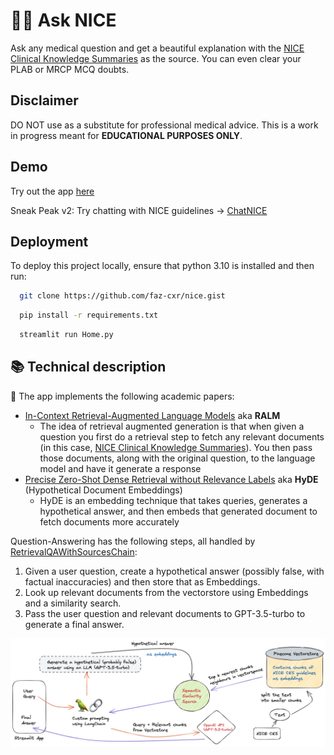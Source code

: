 # 🦜️🔗 Ask NICE

Ask any medical question and get a beautiful explanation with the [NICE Clinical Knowledge Summaries](https://cks.nice.org.uk/) as the source. You can even clear your PLAB or MRCP MCQ doubts.

## Disclaimer
DO NOT use as a substitute for professional medical advice. This is a work in progress meant for **EDUCATIONAL PURPOSES ONLY**.
## Demo

Try out the app [here](https://asknice.streamlit.app)

Sneak Peak v2:
Try chatting with NICE guidelines -> [ChatNICE](https://chatnice.streamlit.app)

## Deployment

To deploy this project locally, ensure that python 3.10 is installed and then run:

```bash
  git clone https://github.com/faz-cxr/nice.gist
```

```bash
  pip install -r requirements.txt
```
```bash
  streamlit run Home.py
```
## 📚 Technical description

📄 The app implements the following academic papers:

- [In-Context Retrieval-Augmented Language Models](https://arxiv.org/abs/2302.00083) aka **RALM**
  - The idea of retrieval augmented generation is that when given a question you first do a retrieval step to fetch any relevant documents (in this case, [NICE Clinical Knowledge Summaries](https://cks.nice.org.uk/)). You then pass those documents, along with the original question, to the language model and have it generate a response
- [Precise Zero-Shot Dense Retrieval without Relevance Labels](https://arxiv.org/abs/2212.10496) aka **HyDE** (Hypothetical Document Embeddings)
  - HyDE is an embedding technique that takes queries, generates a hypothetical answer, and then embeds that generated document to fetch documents more accurately

Question-Answering has the following steps, all handled by [RetrievalQAWithSourcesChain](https://python.langchain.com/en/latest/modules/chains/index_examples/vector_db_qa_with_sources.html):

1. Given a user question, create a hypothetical answer (possibly false, with factual inaccuracies) and then store that as Embeddings.
2. Look up relevant documents from the vectorstore using Embeddings and a similarity search.
3. Pass the user question and relevant documents to GPT-3.5-turbo to generate a final answer.

![How it works](hiw.png)
